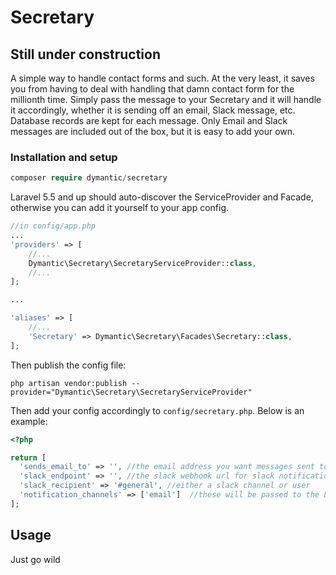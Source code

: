 # Secretary
## Still under construction

A simple way to handle contact forms and such. At the very least, it saves you from having to deal with handling that damn contact form for the millionth time. Simply pass the message to your Secretary and it will handle it accordingly, whether it is sending off an email, Slack message, etc. Database records are kept for each message. Only Email and Slack messages are included out of the box, but it is easy to add your own.


### Installation and setup

``` php
composer require dymantic/secretary
```

Laravel 5.5 and up should auto-discover the ServiceProvider and Facade, otherwise you can add it yourself to your app config.

``` php
//in config/app.php
...
'providers' => [
    //...
    Dymantic\Secretary\SecretaryServiceProvider::class,
    //...
];

...

'aliases' => [
    //...
    'Secretary' => Dymantic\Secretary\Facades\Secretary::class,
];
```

Then publish the config file:

```
php artisan vendor:publish --provider="Dymantic\Secretary\SecretaryServiceProvider"
```

Then add your config accordingly to `config/secretary.php`. Below is an example:

```php
<?php

return [
  'sends_email_to' => '', //the email address you want messages sent to
  'slack_endpoint' => '', //the slack webhook url for slack notifications
  'slack_recipient' => '#general', //either a slack channel or user
  'notification_channels' => ['email']  //these will be passed to the Laravel Notification's via method
];
```

## Usage

Just go wild


